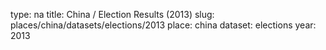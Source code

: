 type: na
title: China / Election Results (2013)
slug: places/china/datasets/elections/2013
place: china
dataset: elections
year: 2013
